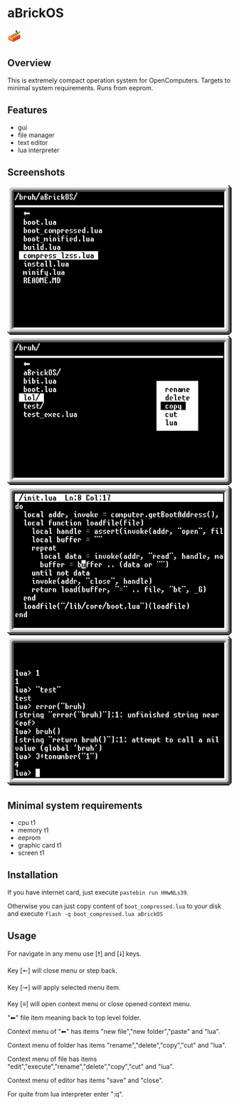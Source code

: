 # aBrickOS
![](./logo.png)
## Overview
This is extremely compact operation system for OpenComputers.
Targets to minimal system requirements.
Runs from eeprom.

## Features
+ gui
+ file manager
+ text editor
+ lua interpreter

## Screenshots
![](./img/screenshot1.png)
![](./img/screenshot2.png)
![](./img/screenshot3.png)
![](./img/screenshot4.png)

## Minimal system requirements
+ cpu t1
+ memory t1
+ eeprom
+ graphic card t1
+ screen t1

## Installation
If you have internet card, just execute `pastebin run HHwNLs39`.

Otherwise you can just copy content of `boot_compressed.lua` to your disk and execute `flash -q boot_compressed.lua aBrickOS`

## Usage
For navigate in any menu use [🠕] and [🠗] keys.

Key [🠔] will close menu or step back.

Key [🠖] will apply selected menu item.

Key [≡] will open context menu or close opened context menu.

"⬅" file item meaning back to top level folder.

Context menu of "⬅" has items "new file","new folder","paste" and "lua".

Context menu of folder has items "rename","delete","copy","cut" and "lua".

Context menu of file has items "edit","execute","rename","delete","copy","cut" and "lua".

Context menu of editor has items "save" and "close".

For quite from lua interpreter enter ":q".